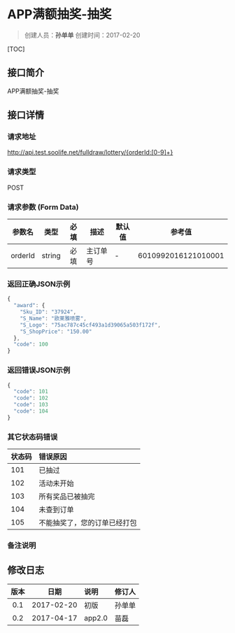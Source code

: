 # APP满额抽奖-抽奖
>创建人员：**孙单单**
>创建时间：2017-02-20

[TOC]

## 接口简介
APP满额抽奖-抽奖

## 接口详情

### 请求地址
http://api.test.soolife.net/fulldraw/lottery/{orderId:[0-9]+}

### 请求类型
POST

### 请求参数 (Form Data)
| 参数名     |   类型   |  必填  | 描述   | 默认值  | 参考值                 |
| ------- | :----: | :--: | ---- | ---- | ------------------- |
| orderId | string |  必填  | 主订单号 | -    | 6010992016121010001 |


### 返回正确JSON示例
```javascript
{
  "award": {
    "Sku_ID": "37924",
    "S_Name": "欧莱雅喷雾",
    "S_Logo": "75ac787c45cf493a1d39065a503f172f",
    "S_ShopPrice": "150.00"
  },
  "code": 100
}
```
### 返回错误JSON示例
```javascript
{
  "code": 101
  "code": 102
  "code": 103
  "code": 104
}
```

### 其它状态码错误
| 状态码  | 错误原因           |
| :--- | :------------- |
| 101  | 已抽过            |
| 102  | 活动未开始          |
| 103  | 所有奖品已被抽完       |
| 104  | 未查到订单          |
| 105  | 不能抽奖了，您的订单已经打包 |

### 备注说明


## 修改日志
|  版本  |     日期     | 说明     | 修订人  |
| :--: | :--------: | :----- | :--- |
| 0.1  | 2017-02-20 | 初版     | 孙单单  |
| 0.2  | 2017-04-17 | app2.0 | 苗磊   |
